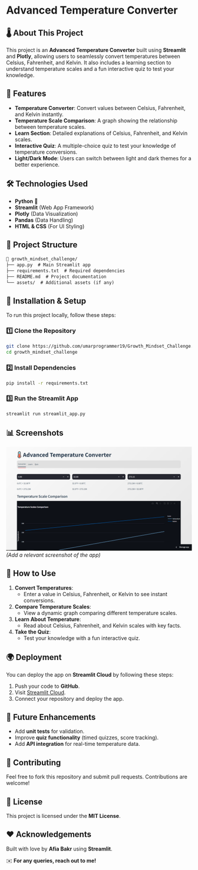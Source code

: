 # Advanced Temperature Converter

## 🌡️ About This Project
This project is an **Advanced Temperature Converter** built using **Streamlit** and **Plotly**, allowing users to seamlessly convert temperatures between Celsius, Fahrenheit, and Kelvin. It also includes a learning section to understand temperature scales and a fun interactive quiz to test your knowledge.

## 🚀 Features
- **Temperature Converter**: Convert values between Celsius, Fahrenheit, and Kelvin instantly.
- **Temperature Scale Comparison**: A graph showing the relationship between temperature scales.
- **Learn Section**: Detailed explanations of Celsius, Fahrenheit, and Kelvin scales.
- **Interactive Quiz**: A multiple-choice quiz to test your knowledge of temperature conversions.
- **Light/Dark Mode**: Users can switch between light and dark themes for a better experience.

## 🛠️ Technologies Used
- **Python** 🐍
- **Streamlit** (Web App Framework)
- **Plotly** (Data Visualization)
- **Pandas** (Data Handling)
- **HTML & CSS** (For UI Styling)

## 📂 Project Structure
```
📂 growth_mindset_challenge/
├── app.py  # Main Streamlit app
├── requirements.txt  # Required dependencies
├── README.md  # Project documentation
└── assets/  # Additional assets (if any)
```

## 🔧 Installation & Setup
To run this project locally, follow these steps:

### 1️⃣ **Clone the Repository**
```bash
git clone https://github.com/umarprogrammer19/Growth_Mindset_Challenge.git
cd growth_mindset_challenge
```

### 2️⃣ **Install Dependencies**
```bash
pip install -r requirements.txt
```

### 3️⃣ **Run the Streamlit App**
```bash
streamlit run streamlit_app.py
```

## 📊 Screenshots
![App Screenshot](assets/screenshot.png) *(Add a relevant screenshot of the app)*

## 📝 How to Use
1. **Convert Temperatures**:
   - Enter a value in Celsius, Fahrenheit, or Kelvin to see instant conversions.
2. **Compare Temperature Scales**:
   - View a dynamic graph comparing different temperature scales.
3. **Learn About Temperature**:
   - Read about Celsius, Fahrenheit, and Kelvin scales with key facts.
4. **Take the Quiz**:
   - Test your knowledge with a fun interactive quiz.

## 🌍 Deployment
You can deploy the app on **Streamlit Cloud** by following these steps:
1. Push your code to **GitHub**.
2. Visit [Streamlit Cloud](https://share.streamlit.io/).
3. Connect your repository and deploy the app.

## 🎯 Future Enhancements
- Add **unit tests** for validation.
- Improve **quiz functionality** (timed quizzes, score tracking).
- Add **API integration** for real-time temperature data.

## 🤝 Contributing
Feel free to fork this repository and submit pull requests. Contributions are welcome!

## 📜 License
This project is licensed under the **MIT License**.

## ❤️ Acknowledgements
Built with love by **Afia Bakr** using **Streamlit**. 

✉️ **For any queries, reach out to me!**
